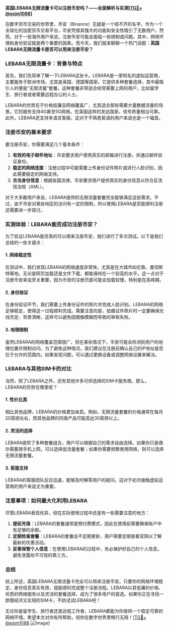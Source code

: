 **英国LEBARA无限流量卡可以注册币安吗？——全面解析与实测[[TG💪+ @esim1088](https://t.me/s/esim1088)]**

在数字货币交易的世界里，币安（Binance）无疑是一个绕不开的名字。作为一个全球化的加密货币交易平台，币安凭借其强大的功能和安全性吸引了无数用户。然而，对于一些海外用户来说，注册币安可能会面临一些限制或问题。其中，网络环境和身份验证就是两个重要的因素。而今天，我们就来聊聊一个热门话题：**英国LEBARA无限流量卡是否可以用来注册币安？**

### LEBARA无限流量卡：背景与特点

首先，我们先简单了解一下LEBARA这张卡。LEBARA是一家知名的虚拟运营商，主要服务于欧洲市场，尤其是英国、德国等国家。它提供多种套餐选择，其中最吸引人的便是“无限流量”套餐。这种套餐非常适合经常需要上网的用户，比如留学生、旅行者或者需要远程办公的人士。

LEBARA的优势在于价格低廉且网络覆盖广，尤其适合那些需要大量数据流量的场景。它的服务支持4G甚至5G网络，在英国这样的发达国家，信号质量相当可靠。此外，LEBARA还支持多语言客服，这对于不熟悉英语的用户来说也是一个福音。

### 注册币安的基本要求

要注册币安，你需要满足几个基本条件：

1. **有效的电子邮件地址**：币安要求用户使用真实的邮箱进行注册，并通过邮件验证身份。
2. **稳定的网络连接**：注册过程中可能需要上传身份证件照片或进行人脸识别，因此需要稳定的网络支持。
3. **合法身份信息**：根据各国法律，币安要求用户提供真实的身份信息以符合反洗钱法规（AML）。

对于大多数用户来说，LEBARA提供的无限流量套餐完全能够满足这些需求。不过，由于币安对某些地区的访问有一定的限制，所以使用LEBARA是否能顺利注册还需要进一步探讨。

### 实测体验：LEBARA能否成功注册币安？

为了验证LEBARA是否真的可以用来注册币安，我们进行了多次测试。以下是我们总结的一些关键点：

#### 1. 网络稳定性
在测试中，我们发现LEBARA的网络速度非常快，尤其是在大城市如伦敦、曼彻斯特等地。无论是网页加载还是文件下载，都能保持在一个较高的水平。这一点对于注册币安来说至关重要，因为币安的注册页面可能会加载较慢，特别是在高峰期。

#### 2. 身份验证
在身份验证环节，我们需要上传身份证件的照片并完成人脸识别。LEBARA的网络足够稳定，使得这一过程顺利完成。需要注意的是，拍摄证件照片时一定要确保光线充足、背景清晰，这样可以避免因图像模糊而导致的审核失败。

#### 3. 地理限制
虽然LEBARA的网络覆盖范围很广，但在某些情况下，币安可能会检测到用户的地理位置并限制访问。为了避免这种情况，我们建议在注册前确认自己的IP地址是否位于允许的范围内。如果发现问题，可以通过更换设备或调整网络设置来解决。

### LEBARA与其他SIM卡的对比

当然，除了LEBARA之外，还有其他许多可供选择的SIM卡服务商。那么，LEBARA的优势在哪里呢？

#### 1. 性价比高
相比其他品牌，LEBARA的价格更加亲民。例如，无限流量套餐的价格通常在每月20英镑左右，而其他品牌的同类产品可能高达30英镑以上。

#### 2. 灵活的选择
LEBARA提供了多种套餐组合，用户可以根据自己的需求自由选择。如果你只是偶尔需要用手机上网，可以选择低流量套餐；如果你需要频繁使用网络，则可以选择无限流量套餐。

#### 3. 客服支持
LEBARA的客服团队反应迅速，能够及时解答用户的疑问。这对于初次接触虚拟运营商的用户来说尤为重要。

### 注意事项：如何最大化利用LEBARA

尽管LEBARA表现优异，但在实际使用过程中还是有一些需要注意的地方：

1. **提前充值**：LEBARA的套餐通常是预付费模式，因此在使用前需要确保账户中有足够的余额。
2. **定期检查套餐**：LEBARA的套餐会不定期更新，用户需要定期查看官网以了解最新的优惠活动。
3. **妥善保管个人信息**：在使用LEBARA的过程中，务必保护好自己的个人信息，避免泄露给不可信的第三方。

### 总结

综上所述，英国LEBARA无限流量卡完全可以用来注册币安。只要你的网络环境稳定，身份信息真实有效，就能顺利完成整个注册流程。LEBARA以其低廉的价格、优质的网络服务以及灵活的套餐选择，成为了很多用户的首选。如果你正在寻找一款既经济又实用的SIM卡，不妨试试LEBARA吧！

无论你是留学生、旅行者还是远程工作者，LEBARA都能为你提供一个稳定可靠的网络环境。希望本文对你有所帮助，祝你在数字世界里畅行无阻！[[TG💪+ @esim1088](https://t.me/s/esim1088) ![Image](https://i.postimg.cc/4NQfJmqS/Snipaste-2025-05-13-00-14-12.png)]